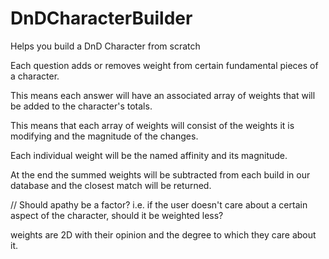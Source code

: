 # DnDCharacterBuilder

Helps you build a DnD Character from scratch



Each question adds or removes weight from certain fundamental pieces of a character. 

This means each answer will have an associated array of weights that will be added to the character's totals.

This means that each array of weights will consist of the weights it is modifying and the magnitude of the changes.

Each individual weight will be the named affinity and its magnitude.

At the end the summed weights will be subtracted from each build in our database and the closest match will be returned.


// Should apathy be a factor? i.e. if the user doesn't care about a certain aspect of the character, should it be weighted less?

weights are 2D with their opinion and the degree to which they care about it.